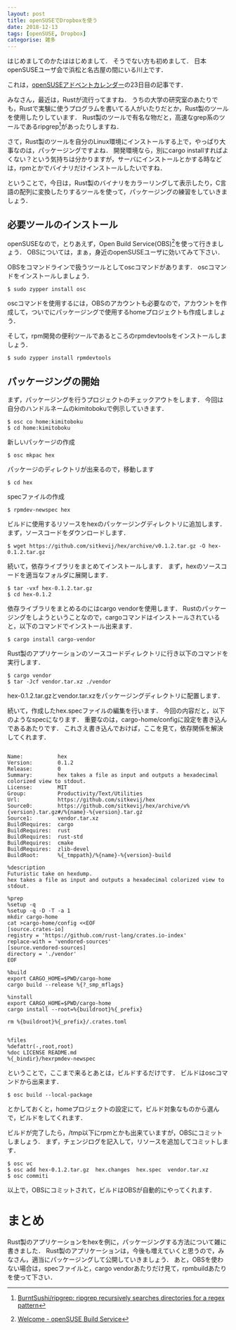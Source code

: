 ```yaml
---
layout: post
title: openSUSEでDropboxを使う
date: 2018-12-13
tags: [openSUSE, Dropbox]
categorise: 雑多
---
```


はじめましてのかたははじめまして．
そうでない方も初めまして．
日本openSUSEユーザ会で浜松と名古屋の間にいる川上です．

これは，[openSUSEアドベントカレンダー](https://adventar.org/calendars/3372)の23日目の記事です．

みなさん，最近は，Rustが流行ってますね．
うちの大学の研究室のあたりでも，Rustで実験に使うプログラムを書いてる人がいたりだとか，Rust製のツールを使用したりしています．
Rust製のツールで有名な物だと，高速なgrep系のツールであるripgrep[^1]があったりしますね．

さて，Rust製のツールを自分のLinux環境にインストールする上で，やっぱり大事なのは，パッケージングですよね．
開発環境なら，別にcargo installすればよくない？という気持ちは分かりますが，サーバにインストールとかする時などは，rpmとかでバイナリだけインストールしたいですね．

ということで，今日は，Rust製のバイナリをカラーリングして表示したり，C言語の配列に変換したりするツールを使って，パッケージングの練習をしていきましょう．

[^1]: [BurntSushi/ripgrep: ripgrep recursively searches directories for a regex pattern](https://github.com/BurntSushi/ripgrep)
[^2]: [sitkevij/hex: 🔮 Futuristic take on hexdump, made in Rust.](https://github.com/sitkevij/hex)

## 必要ツールのインストール
openSUSEなので，とりあえず，Open Build Service(OBS)[^3]を使って行きましょう．
OBSについては，まぁ，身近のopenSUSEユーザに効いてみて下さい．

[^3]: [Welcome - openSUSE Build Service](https://build.opensuse.org/)

OBSをコマンドラインで扱うツールとしてoscコマンドがあります．
oscコマンドをインストールしましょう．
```shell
$ sudo zypper install osc
```
oscコマンドを使用するには，OBSのアカウントも必要なので，アカウントを作成して，ついでにパッケージングで使用するhomeプロジェクトも作成しましょう．

そして，rpm開発の便利ツールであるところのrpmdevtoolsをインストールしましょう．
```shell
$ sudo zypper install rpmdevtools
```

## パッケージングの開始
まず，パッケージングを行うプロジェクトのチェックアウトをします．
今回は自分のハンドルネームのkimitobokuで例示していきます．
```shell
$ osc co home:kimitoboku
$ cd home:kimitoboku
```

新しいパッケージの作成
```shell
$ osc mkpac hex
```

パッケージのディレクトリが出来るので，移動します
```shell
$ cd hex
```

specファイルの作成
```shell
$ rpmdev-newspec hex
```

ビルドに使用するリソースをhexのパッケージングディレクトリに追加します．
まず，ソースコードをダウンロードします．
```shell
$ wget https://github.com/sitkevij/hex/archive/v0.1.2.tar.gz -O hex-0.1.2.tar.gz
```
続いて，依存ライブラリをまとめてインストールします．
まず，hexのソースコードを適当なフォルダに展開します．
```shell
$ tar -vxf hex-0.1.2.tar.gz
$ cd hex-0.1.2
```

依存ライブラリをまとめるのにはcargo vendorを使用します．
Rustのパッケージングをしようということなので，cargoコマンドはインストールされていると，以下のコマンドでインストール出来ます．
```shell
$ cargo install cargo-vendor
```

Rust製のアプリケーションのソースコードディレクトリに行き以下のコマンドを実行します．
```
$ cargo vendor
$ tar -Jcf vendor.tar.xz ./vendor
```
hex-0.1.2.tar.gzとvendor.tar.xzをパッケージングディレクトリに配置します．


続いて，作成したhex.specファイルの編集を行います．
今回の内容だと，以下のようなspecになります．
重要なのは，cargo-home/configに設定を書き込んであるあたりです．
これさえ書き込んでおけば，ここを見て，依存関係を解決してくれます．
```hex.spec

Name:           hex
Version:        0.1.2
Release:        0
Summary:        hex takes a file as input and outputs a hexadecimal colorized view to stdout.
License:        MIT
Group:          Productivity/Text/Utilities
Url:            https://github.com/sitkevij/hex
Source0:        https://github.com/sitkevij/hex/archive/v%{version}.tar.gz#/%{name}-%{version}.tar.gz
Source1:        vendor.tar.xz
BuildRequires:  cargo
BuildRequires:  rust
BuildRequires:  rust-std
BuildRequires:  cmake
BuildRequires:  zlib-devel
BuildRoot:      %{_tmppath}/%{name}-%{version}-build

%description
Futuristic take on hexdump.
hex takes a file as input and outputs a hexadecimal colorized view to stdout.

%prep
%setup -q
%setup -q -D -T -a 1
mkdir cargo-home
cat >cargo-home/config <<EOF
[source.crates-io]
registry = 'https://github.com/rust-lang/crates.io-index'
replace-with = 'vendored-sources'
[source.vendored-sources]
directory = './vendor'
EOF

%build
export CARGO_HOME=$PWD/cargo-home
cargo build --release %{?_smp_mflags}

%install
export CARGO_HOME=$PWD/cargo-home
cargo install --root=%{buildroot}%{_prefix}

rm %{buildroot}%{_prefix}/.crates.toml


%files
%defattr(-,root,root)
%doc LICENSE README.md
%{_bindir}/hexrpmdev-newspec 

```

ということで，ここまで来るとあとは，ビルドするだけです．
ビルドはoscコマンドから出来ます．
```shell
$ osc build --local-package
```
とかしておくと，homeプロジェクトの設定にて，ビルド対象なものから選んで，ビルドをしてくれます．

ビルドが完了したら，/tmp以下にrpmとかも出来ていますが，OBSにコミットしましょう．
まず，チェンジログを記入して，リソースを追加してコミットします．
```shell
$ osc vc
$ osc add hex-0.1.2.tar.gz  hex.changes  hex.spec  vendor.tar.xz
$ osc commiti
```
以上で，OBSにコミットされて，ビルドはOBSが自動的にやってくれます．

# まとめ
Rust製のアプリケーションをhexを例に，パッケージングする方法について雑に書きました．
Rust製のアプリケーションは，今後も増えていくと思うので，みなさん，適当にパッケージングして公開していきましょう．
あと，OBSを使わない場合は，specファイルと，cargo vendorあたりだけ見て，rpmbuildあたりを使って下さい．
